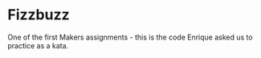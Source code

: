 Fizzbuzz
========

One of the first Makers assignments - this is the code Enrique asked us to practice as a kata.
